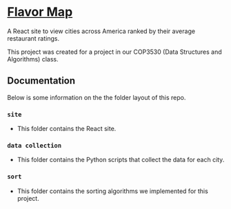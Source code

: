 
# [Flavor Map](https://flavor-map.com)

A React site to view cities across America ranked by their average restaurant ratings.

This project was created for a project in our COP3530 (Data Structures and Algorithms) class.



## Documentation

Below is some information on the the folder layout of this repo.

### `site`
* This folder contains the React site.

### `data collection`
* This folder contains the Python scripts that collect the data for each city.

### `sort`
* This folder contains the sorting algorithms we implemented for this project.
